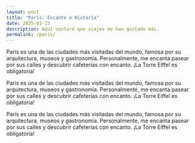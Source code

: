 ```yaml
---
layout: post
title: "París: Encanto e Historia"
date: 2025-02-23
description: Aquí contaré que viajes me han gustado más.
permalink: /paris/
---
```


París es una de las ciudades más visitadas del mundo, famosa por su arquitectura,
museos y gastronomía. Personalmente, me encanta pasear por sus calles y
descubrir cafeterías con encanto. ¡La Torre Eiffel es obligatoria!

París es una de las ciudades más visitadas del mundo, famosa por su arquitectura,
museos y gastronomía. Personalmente, me encanta pasear por sus calles y
descubrir cafeterías con encanto. ¡La Torre Eiffel es obligatoria!

París es una de las ciudades más visitadas del mundo, famosa por su arquitectura,
museos y gastronomía. Personalmente, me encanta pasear por sus calles y
descubrir cafeterías con encanto. ¡La Torre Eiffel es obligatoria!